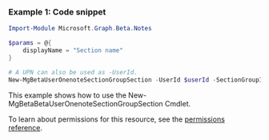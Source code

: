 ### Example 1: Code snippet

```powershellImport-Module Microsoft.Graph.Beta.Notes

$params = @{
	displayName = "Section name"
}

# A UPN can also be used as -UserId.
New-MgBetaUserOnenoteSectionGroupSection -UserId $userId -SectionGroupId $sectionGroupId -BodyParameter $params
```
This example shows how to use the New-MgBetaBetaUserOnenoteSectionGroupSection Cmdlet.
To learn about permissions for this resource, see the [permissions reference](/graph/permissions-reference).

